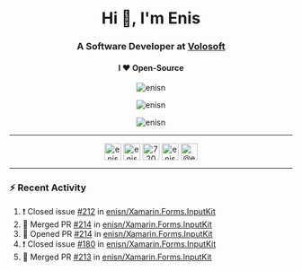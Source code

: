 <h1 align="center">Hi 👋, I'm Enis</h1>
<h3 align="center">A Software Developer at <a href="/volosoft">Volosoft</a></h3>

<h4 align="center"> I ❤ Open-Source</h4>

<p align="center"> <img src="https://komarev.com/ghpvc/?username=enisn" alt="enisn" /> </p>

<p align="center">
<img src="https://github-readme-stats.vercel.app/api/top-langs/?username=enisn&layout=compact" alt="enisn" />
</p>

<p align="center">
<img src="https://github-readme-stats.vercel.app/api?username=enisn&show_icons=true" alt="enisn" />
</p>

<hr />

<p align="center">
<a href="https://dev.to/enisn" target="blank"><img align="center" src="https://cdn.jsdelivr.net/npm/simple-icons@3.0.1/icons/dev-dot-to.svg" alt="enisn" height="30" width="30" /></a>
<a href="https://twitter.com/enisnecipoglu" target="blank"><img align="center" src="https://cdn.jsdelivr.net/npm/simple-icons@3.0.1/icons/twitter.svg" alt="enisnecipoglu" height="30" width="30" /></a>
<a href="https://stackoverflow.com/users/7200126" target="blank"><img align="center" src="https://cdn.jsdelivr.net/npm/simple-icons@3.0.1/icons/stackoverflow.svg" alt="7200126" height="30" width="30" /></a>
<a href="https://instagram.com/enisnecipoglu" target="blank"><img align="center" src="https://cdn.jsdelivr.net/npm/simple-icons@3.0.1/icons/instagram.svg" alt="enisnecipoglu" height="30" width="30" /></a>
<a href="https://medium.com/@enis.necipoglu" target="blank"><img align="center" src="https://cdn.jsdelivr.net/npm/simple-icons@3.0.1/icons/medium.svg" alt="@enis.necipoglu" height="30" width="30" /></a>
</p>

<hr />

### :zap: Recent Activity

<!--START_SECTION:activity-->
1. ❗️ Closed issue [#212](https://github.com/enisn/Xamarin.Forms.InputKit/issues/212) in [enisn/Xamarin.Forms.InputKit](https://github.com/enisn/Xamarin.Forms.InputKit)
2. 🎉 Merged PR [#214](https://github.com/enisn/Xamarin.Forms.InputKit/pull/214) in [enisn/Xamarin.Forms.InputKit](https://github.com/enisn/Xamarin.Forms.InputKit)
3. 💪 Opened PR [#214](https://github.com/enisn/Xamarin.Forms.InputKit/pull/214) in [enisn/Xamarin.Forms.InputKit](https://github.com/enisn/Xamarin.Forms.InputKit)
4. ❗️ Closed issue [#180](https://github.com/enisn/Xamarin.Forms.InputKit/issues/180) in [enisn/Xamarin.Forms.InputKit](https://github.com/enisn/Xamarin.Forms.InputKit)
5. 🎉 Merged PR [#213](https://github.com/enisn/Xamarin.Forms.InputKit/pull/213) in [enisn/Xamarin.Forms.InputKit](https://github.com/enisn/Xamarin.Forms.InputKit)
<!--END_SECTION:activity-->
